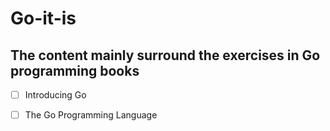 # Go-it-is

## The content mainly surround the exercises in Go programming books

- [ ] Introducing Go

- [ ] The Go Programming Language

